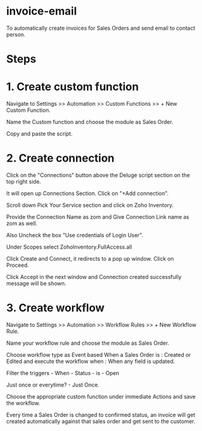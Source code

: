 # invoice-email
To automatically create invoices for Sales Orders and send email to contact person.

# Steps

# 1. Create custom function
Navigate to Settings >> Automation >> Custom Functions >> + New Custom Function.

Name the Custom function and choose the module as Sales Order.

Copy and paste the script.

# 2. Create connection 
Click on the "Connections" button above the Deluge script section on the top right side.

It will open up Connections Section. Click on "+Add connection".

Scroll down Pick Your Service section and click on Zoho Inventory.

Provide the Connection Name as zom and Give Connection Link name as zom as well.

Also Uncheck the box "Use credentials of Login User".

Under Scopes select ZohoInventory.FullAccess.all

Click Create and Connect, it redirects to a pop up window. Click on Proceed.

Click Accept in the next window and Connection created successfully message will be shown.

# 3. Create workflow
Navigate to Settings >> Automation >> Workflow Rules >> + New Workflow Rule.

Name your workflow rule and choose the module as Sales Order.

Choose workflow type as Event based When a Sales Order is : Created or Edited and execute the workflow when : When any field is updated.

Filter the triggers - When - Status - is - Open

Just once or everytime? - Just Once.

Choose the appropriate custom function under immediate Actions and save the workflow.

Every time a Sales Order is changed to confirmed status, an invoice will get created automatically against that sales order and get sent to the customer.
